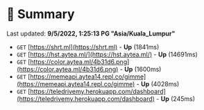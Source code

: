 # 📖 Summary
Last updated: **9/5/2022, 1:25:13 PG "Asia/Kuala_Lumpur"**

- `GET` [https://shrt.ml](https://shrt.ml) - **Up** (1841ms)
- `GET` [https://hst.aytea.ml/](https://hst.aytea.ml/) - **Up** (14691ms)
- `GET` [https://color.aytea.ml/4b31d6.png](https://color.aytea.ml/4b31d6.png) - **Up** (1600ms)
- `GET` [https://memeapi.aytea14.repl.co/gimme](https://memeapi.aytea14.repl.co/gimme) - **Up** (4028ms)
- `GET` [https://teledrivemy.herokuapp.com/dashboard](https://teledrivemy.herokuapp.com/dashboard) - **Up** (245ms)
